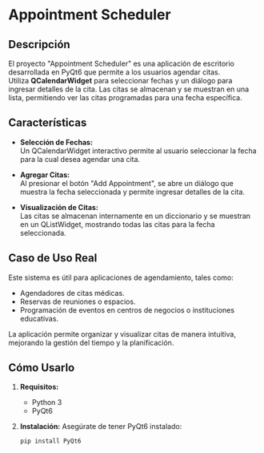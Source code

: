 # Appointment Scheduler

## Descripción

El proyecto "Appointment Scheduler" es una aplicación de escritorio desarrollada en PyQt6 que permite a los usuarios agendar citas.  
Utiliza **QCalendarWidget** para seleccionar fechas y un diálogo para ingresar detalles de la cita. Las citas se almacenan y se muestran en una lista, permitiendo ver las citas programadas para una fecha específica.

## Características

- **Selección de Fechas:**  
  Un QCalendarWidget interactivo permite al usuario seleccionar la fecha para la cual desea agendar una cita.

- **Agregar Citas:**  
  Al presionar el botón "Add Appointment", se abre un diálogo que muestra la fecha seleccionada y permite ingresar detalles de la cita.

- **Visualización de Citas:**  
  Las citas se almacenan internamente en un diccionario y se muestran en un QListWidget, mostrando todas las citas para la fecha seleccionada.

## Caso de Uso Real

Este sistema es útil para aplicaciones de agendamiento, tales como:
- Agendadores de citas médicas.
- Reservas de reuniones o espacios.
- Programación de eventos en centros de negocios o instituciones educativas.

La aplicación permite organizar y visualizar citas de manera intuitiva, mejorando la gestión del tiempo y la planificación.

## Cómo Usarlo

1. **Requisitos:**
   - Python 3
   - PyQt6

2. **Instalación:**
   Asegúrate de tener PyQt6 instalado:
   ```bash
   pip install PyQt6
